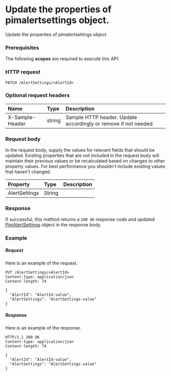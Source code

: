 # Update the properties of pimalertsettings object.

Update the properties of pimalertsettings object.
### Prerequisites
The following **scopes** are required to execute this API: 
### HTTP request
<!-- { "blockType": "ignored" } -->
```http
PATCH /AlertSettings/<AlertId>
```
### Optional request headers
| Name       | Type | Description|
|:-----------|:------|:----------|
| X-Sample-Header  | string  | Sample HTTP header. Update accordingly or remove if not needed|

### Request body
In the request body, supply the values for relevant fields that should be updated. Existing properties that are not included in the request body will maintain their previous values or be recalculated based on changes to other property values. For best performance you shouldn't include existing values that haven't changed.

| Property	   | Type	|Description|
|:---------------|:--------|:----------|
|AlertSettings|String||

### Response
If successful, this method returns a `200 OK` response code and updated [PimAlertSettings](../resources/pimalertsettings.md) object in the response body.
### Example
##### Request
Here is an example of the request.
<!-- {
  "blockType": "request",
  "name": "update_pimalertsettings"
}-->
```http
PUT /AlertSettings/<AlertId>
Content-type: application/json
Content-length: 74

{
  "AlertId": "AlertId-value",
  "AlertSettings": "AlertSettings-value"
}
```
##### Response
Here is an example of the response.
<!-- {
  "blockType": "response",
  "truncated": false,
  "@odata.type": "pimalertsettings"
} -->
```http
HTTP/1.1 200 OK
Content-type: application/json
Content-length: 74

{
  "AlertId": "AlertId-value",
  "AlertSettings": "AlertSettings-value"
}
```

<!-- uuid: 30e7c076-de7b-4de5-b88e-80a47becb1fc
2015-10-16 23:06:07 UTC -->
<!-- {
  "type": "#page.annotation",
  "description": "Update the properties of pimalertsettings object.",
  "keywords": "",
  "section": "documentation",
  "tocPath": ""
}-->